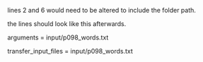 lines 2 and 6 would need to be altered to include the folder path.

the lines should look like this afterwards.


arguments = input/p098_words.txt


transfer_input_files = input/p098_words.txt

